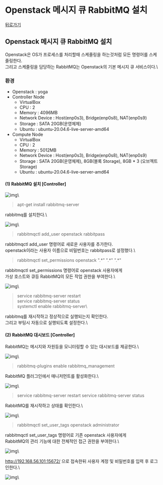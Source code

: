 # Openstack 메시지 큐 RabbitMQ 설치

[뒤로가기](../../)

## Openstack 메시지 큐 RabbitMQ 설치

Openstack은 OS가 프로세스를 처리할때 스케줄링을 하는것처럼 모든 명령어를 스케줄링한다.\
그리고 스케줄링을 담당하는 RabbitMQ는 Openstack의 기본 메시지 큐 서비스이다.\


### 환경

* Openstack : yoga
* Controller Node
  * VirtualBox
  * CPU : 2
  * Memory : 4096MB
  * Network Device : Host(enp0s3), Bridge(enp0s8), NAT(enp0s9)
  * Storage : SATA 20GB(운영체제)
  * Ubuntu : ubuntu-20.04.6-live-server-amd64
* Compute Node
  * VirtualBox
  * CPU : 2
  * Memory : 5012MB
  * Network Device : Host(enp0s3), Bridge(enp0s8), NAT(enp0s9)
  * Storage : SATA 20GB(운영체제), 8GB(블록 Storage), 8GB \* 3 (오브젝트 Storage)
  * Ubuntu : ubuntu-20.04.6-live-server-amd64

#### (1) RabbitMQ 설치 \[Controller]

![img](../Img/openstack\_67.png)\


> apt-get install rabbitmq-server

rabbitmq를 설치한다.\


![img](../Img/openstack\_68.png)\


> rabbitmqctl add\_user openstack rabbitpass

rabbitmqctl add\_user 명령어로 새로운 사용자를 추가한다.\
openstack이라는 사용자 이름으로 비밀번호는 rabbitpass로 설정했다.\


> rabbitmqctl set\_permissions openstack ".\*" ".\*" ".\*"

rabbitmqctl set\_permissions 명령어로 openstack 사용자에게\
가상 호스트와 큐등 RabbitMQ의 모든 작업 권한을 부여한다.\


![img](../Img/openstack\_69.png)\


> service rabbitmq-server restart\
> service rabbitmq-server status\
> systemctl enable rabbitmq-server\
>

rabbitmq를 재시작하고 정상적으로 실행되는지 확인한다.\
그리고 부팅시 자동으로 실행되도록 설정한다.\


#### (2) RabbitMQ 대시보드 \[Controller]

RabbitMQ는 메시지와 자원등을 모니터링할 수 있는 대시보드를 제공한다.\


![img](../Img/openstack\_70.png)\


> rabbitmq-plugins enable rabbitmq\_management

RabbitMQ 플러그인에서 매니저먼트를 활성화한다.\


![img](../Img/openstack\_71.png)\


> service rabbitmq-server restart service rabbitmq-server status

RabbitMQ를 재시작하고 상태를 확인한다.\


![img](../Img/openstack\_72.png)\


> rabbitmqctl set\_user\_tags openstack administrator

rabbitmqctl set\_user\_tags 명령어로 기존 openstack 사용자에게\
RabbitMQ의 관리 기능에 대한 전체적인 접근 권한을 부여한다.\


![img](../Img/openstack\_73.png)\


http://192.168.56.101:15672/ 으로 접속한뒤 사용자 계정 및 비밀번호를 입력 후 로그인한다.\


![img](../Img/openstack\_74.png)\
